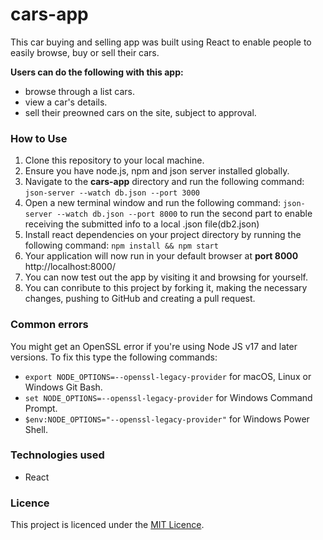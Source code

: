 # cars-app
This car buying and selling app was built using React to enable people to easily browse, buy or sell their cars.

**Users can do the following with this app:**
- browse through a list cars.
- view a car's details.
- sell their preowned cars on the site, subject to approval.

### How to Use
1. Clone this repository to your local machine. 
2. Ensure you have node.js, npm and json server installed globally. 
3. Navigate to the **cars-app** directory and run the following command: `json-server --watch db.json --port 3000`
4. Open a new terminal window and run the following command: `json-server --watch db.json --port 8000` to run the second part to enable receiving the submitted info to a local .json file(db2.json)
4. Install react dependencies on your project directory by running the following command: `npm install && npm start` 
5. Your application will now run in your default browser at **port 8000** http://localhost:8000/
6. You can now test out the app by visiting it and browsing for yourself.
7. You can conribute to this project by forking it, making the necessary changes, pushing to GitHub and creating a pull request. 

### Common errors
You might get an OpenSSL error if you're using Node JS v17 and later versions. To fix this type the following commands: 
- `export NODE_OPTIONS=--openssl-legacy-provider` for macOS, Linux or Windows Git Bash.
- `set NODE_OPTIONS=--openssl-legacy-provider` for Windows Command Prompt.
- `$env:NODE_OPTIONS="--openssl-legacy-provider"` for Windows Power Shell.

### Technologies used 
- React 
### Licence
This project is licenced under the [MIT Licence](https://github.com/kev065/cars-app/blob/main/LICENSE/).
